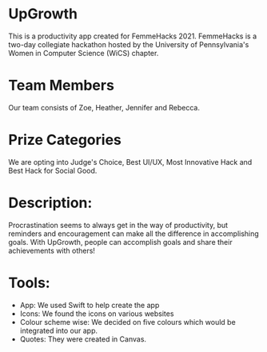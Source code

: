 # UpGrowth 

This is a productivity app created for FemmeHacks 2021. FemmeHacks is a two-day collegiate hackathon hosted by the University of Pennsylvania's Women in Computer Science (WiCS) chapter.

# Team Members 

Our team consists of Zoe, Heather, Jennifer and Rebecca.

# Prize Categories 
We are opting into Judge's Choice, Best UI/UX, Most Innovative Hack and Best Hack for Social Good.

# Description: 
Procrastination seems to always get in the way of productivity, but reminders and encouragement can make all the difference in accomplishing goals. With UpGrowth, people can accomplish goals and share their achievements with others!

# Tools: 
- App: We used Swift to help create the app
- Icons: We found the icons on various websites
- Colour scheme wise: We decided on five colours which would be integrated into our app. 
- Quotes: They were created in Canvas. 

